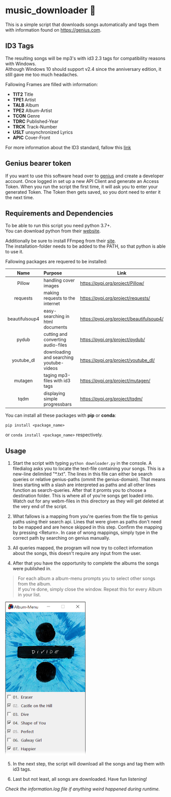 # music_downloader 🎵
This is a simple script that downloads songs automatically and tags them with information found on https://genius.com.

## ID3 Tags
The resulting songs will be mp3's with id3 2.3 tags for compatibility reasons with Windows.  
Although Windows 10 should support v2.4 since the anniversary edition, it still gave me too much headaches.

Fallowing Frames are filled with information:
- **TIT2** Title
- **TPE1** Artist
- **TALB** Album
- **TPE2** Album-Artist
- **TCON** Genre
- **TDRC** Published-Year
- **TRCK** Track-Number
- **USLT** unsynchronized Lyrics
- **APIC** Cover-Front

For more information about the ID3 standard, fallow this [link](http://id3.org/id3v2.3.0 "more information about ID3-Frames")

## Genius bearer token
If you want to use this software head over to [genius](https://genius.com/developers/) and create a developer account.
Once logged in set up a new API Client and generate an Access Token.
When you run the script the first time, it will ask you to enter your generated Token. The Token then gets saved, so you dont need to enter it the next time.

## Requirements and Dependencies
To be able to run this script you need python 3.7+.  
You can download python from their [website](https://www.python.org/downloads/).

Additionally be sure to install FFmpeg from their [site](https://www.ffmpeg.org/download.html).  
The installation-folder needs to be added to the PATH, so that python is able to use it.

Fallowing packages are requered to be installed:  

| Name           | Purpose                                  | Link                                     |
|:--------------:|:-----------------------------------------|------------------------------------------|
| Pillow         | handling cover images                    | https://pypi.org/project/Pillow/         |
| requests       | making requests to the internet          | https://pypi.org/project/requests/       |
| beautifulsoup4 | easy-searching in html documents         | https://pypi.org/project/beautifulsoup4/ |
| pydub          | cutting and converting audio-files       | https://pypi.org/project/pydub/          |
| youtube_dl     | downloading and searching youtube-videos | https://pypi.org/project/youtube_dl/     |
| mutagen        | taging mp3-files with id3 tags           | https://pypi.org/project/mutagen/        |
| tqdm           | displaying simple progressbars           | https://pypi.org/project/tqdm/           |

You can install all these packages with **pip** or **conda**:
```
pip install <package_name>
```
 or `conda install <package_name>` respectively.

## Usage
1. Start the script with typing `python downloader.py` in the console.
A filedialog asks you to locate the text-file containing your songs. This is a new-line delimited "*.txt".
The lines in this file can either be search queries or relative genius-paths (ommit the genius-domain).
That means lines starting with a slash are interpreted as paths and all other lines function as search-queries.
After that it promts you to choose a destination folder. This is where all of you're songs get loaded into.
Watch out for any webm-files in this directory as they will get deleted at the very end of the script.

2. What fallows is a mapping from you're queries from the file to genius paths using their search api.
Lines that were given as paths don't need to be mapped and are hence skipped in this step.
Confirm the mapping by pressing &lt;Return&gt;. In case of wrong mappings, simply type in the correct path by searching on genius manually.

3. All queries mapped, the program will now try to collect information about the songs, this doesn't require any input from the user.

4. After that you have the opportunity to complete the albums the songs were published in.

> For each album a album-menu prompts you to select other songs from the album.  
> If you're done, simply close the window. Repeat this for every Album in your list.

![example of album-menu](screenshots/album_menu.png "that's how the album-menu should look like")

5. In the next step, the script will download all the songs and tag them with id3 tags.

6. Last but not least, all songs are downloaded. Have fun listening!

*Check the information.log file if anything weird happened during runtime.*
